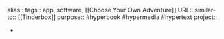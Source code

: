 alias::
tags:: app, software, [[Choose Your Own Adventure]] 
URL::
similar-to:: [[Tinderbox]] 
purpose:: #hyperbook #hypermedia #hypertext 
project::

-